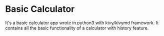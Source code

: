 # Basic Calculator

It's a basic calculator app wrote in python3 with kivy/kivymd framework. It contains all the basic functionality of a calculator with history feature.
